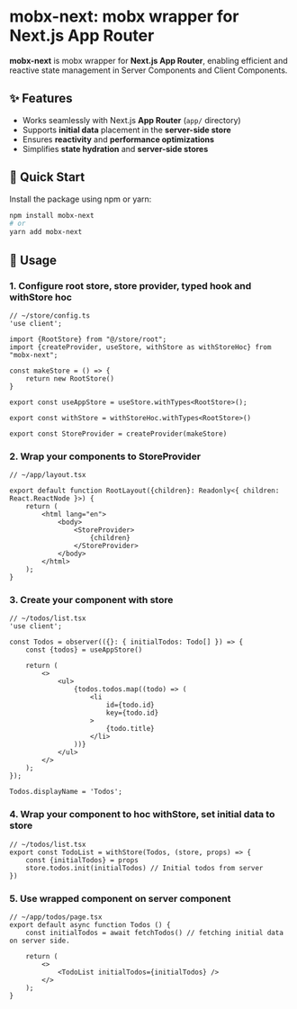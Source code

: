 # mobx-next: mobx wrapper for Next.js App Router

**mobx-next** is mobx wrapper for **Next.js App Router**, enabling efficient and reactive state management in Server Components and Client Components.

## ✨ Features
- Works seamlessly with Next.js **App Router** (`app/` directory)
- Supports **initial data** placement in the **server-side store**
- Ensures **reactivity** and **performance optimizations**
- Simplifies **state hydration** and **server-side stores**

## 🚀 Quick Start

Install the package using npm or yarn:

```sh
npm install mobx-next
# or
yarn add mobx-next
```

## 📖 Usage

### 1. Configure root store, store provider, typed hook and withStore hoc

```tsx
// ~/store/config.ts
'use client';

import {RootStore} from "@/store/root";
import {createProvider, useStore, withStore as withStoreHoc} from "mobx-next";

const makeStore = () => {
    return new RootStore()
}

export const useAppStore = useStore.withTypes<RootStore>();

export const withStore = withStoreHoc.withTypes<RootStore>()

export const StoreProvider = createProvider(makeStore)

```

### 2. Wrap your components to StoreProvider

```tsx
// ~/app/layout.tsx

export default function RootLayout({children}: Readonly<{ children: React.ReactNode }>) {
    return (
        <html lang="en">
            <body>
                <StoreProvider>
                    {children}
                </StoreProvider>
            </body>
        </html>
    );
}
```

### 3. Create your component with store

```tsx
// ~/todos/list.tsx
'use client';

const Todos = observer(({}: { initialTodos: Todo[] }) => {
    const {todos} = useAppStore()

    return (
        <>
            <ul>
                {todos.todos.map((todo) => (
                    <li
                        id={todo.id}
                        key={todo.id}
                    >
                        {todo.title}
                    </li>
                ))}
            </ul>
        </>
    );
});

Todos.displayName = 'Todos';
```

### 4. Wrap your component to hoc withStore, set initial data to store

```tsx
// ~/todos/list.tsx
export const TodoList = withStore(Todos, (store, props) => {
    const {initialTodos} = props
    store.todos.init(initialTodos) // Initial todos from server
})
```

### 5. Use wrapped component on server component

```tsx
// ~/app/todos/page.tsx
export default async function Todos () {
    const initialTodos = await fetchTodos() // fetching initial data on server side.

    return (
        <>
            <TodoList initialTodos={initialTodos} />
        </>
    );
}
```
